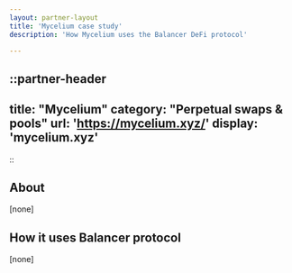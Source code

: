```yaml
---
layout: partner-layout
title: 'Mycelium case study'
description: 'How Mycelium uses the Balancer DeFi protocol'

---
```


::partner-header
---
title: "Mycelium"
category: "Perpetual swaps & pools"
url: 'https://mycelium.xyz/'
display: 'mycelium.xyz'
---
::

## About

[none]

## How it uses Balancer protocol

[none]
